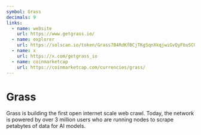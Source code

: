 ```yaml
---
symbol: Grass
decimals: 9
links:
  - name: website
    url: https://www.getgrass.io/
  - name: explorer
    url: https://solscan.io/token/Grass7B4RdKfBCjTKgSqnXkqjwiGvQyFbuSCUJr3XXjs
  - name: x
    url: https://x.com/getgrass_io
  - name: coinmarketcap
    url: https://coinmarketcap.com/currencies/grass/
---
```


# Grass

Grass is building the first open internet scale web crawl. Today, the network is powered by over 3 million users who are running nodes to scrape petabytes of data for AI models.
